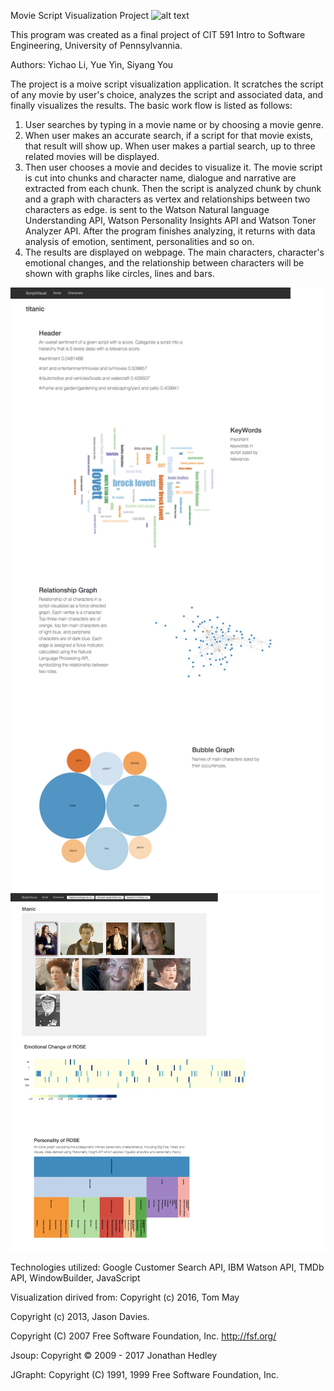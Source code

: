 Movie Script Visualization Project
![alt text](https://github.com/cit-upenn/cit-591-fall-2017-project-scriptvisualization/blob/master/image/screenshot1.png)

This program was created as a final project of CIT 591 Intro to Software Engineering, University of Pennsylvannia.

Authors: Yichao Li, Yue Yin, Siyang You

The project is a moive script visualization application. It scratches the script of any movie by user's choice, analyzes the script and associated data, and finally visualizes the results. The basic work flow is listed as follows:

1. User searches by typing in a movie name or by choosing a movie genre.
2. When user makes an accurate search, if a script for that movie exists, that result will show up. When user makes a partial search, up to three related movies will be displayed.
3. Then user chooses a movie and decides to visualize it. The movie script is cut into chunks and character name, dialogue and narrative are extracted from each chunk. Then the script is analyzed chunk by chunk and a graph with characters as vertex and relationships between two characters as edge. is sent to the Watson Natural language Understanding API, Watson Personality Insights API and Watson Toner Analyzer API. After the program finishes analyzing, it returns with data analysis of emotion, sentiment, personalities and so on.
4. The results are displayed on webpage. The main characters, character's emotional changes, and the relationship between characters will be shown with graphs like circles, lines and bars.

![alt text](image/script.jpeg)
![alt text](image/characters.jpeg)

Technologies utilized: Google Customer Search API, IBM Watson API, TMDb API, WindowBuilder, JavaScript

Visualization dirived from:
Copyright (c) 2016, Tom May 

Copyright (c) 2013, Jason Davies.

Copyright (C) 2007 Free Software Foundation, Inc. <http://fsf.org/>

Jsoup: Copyright © 2009 - 2017 Jonathan Hedley

JGrapht: Copyright (C) 1991, 1999 Free Software Foundation, Inc.
